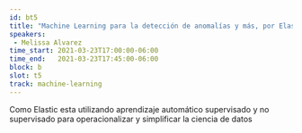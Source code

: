 ```yaml
---
id: bt5
title: "Machine Learning para la detección de anomalías y más, por Elastic"
speakers:
 - Melissa Alvarez
time_start: 2021-03-23T17:00:00-06:00
time_end:   2021-03-23T17:45:00-06:00
block: b
slot: t5
track: machine-learning
---
```


Como Elastic esta utilizando aprendizaje automático supervisado y no supervisado para operacionalizar y simplificar la ciencia de datos